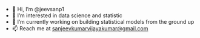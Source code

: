 - 👋 Hi, I’m @jeevsanp1
- 👀 I’m interested in data science and statistic
- 🌱 I’m currently working on building statistical models from the ground up
- 📫 Reach me at sanjeevkumarvijayakumar@gmail.com

<!---
jeevsanp1/jeevsanp1 is a ✨ special ✨ repository because its `README.md` (this file) appears on your GitHub profile.
You can click the Preview link to take a look at your changes.
--->
